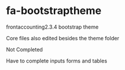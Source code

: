 # fa-bootstraptheme
frontaccounting2.3.4 bootstrap theme

Core files also edited besides the theme folder

Not Completed 

Have to complete inputs forms and tables 
